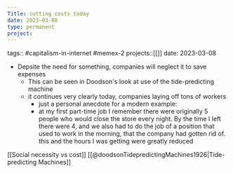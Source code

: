 ```yaml
---
Title: cutting costs today
date: 2023-03-08
type: permanent
project:
---
```


tags:: #capitalism-in-internet #memex-2 
projects::[[]]
date: 2023-03-08

- Depsite the need for something, companies will neglect it to save expenses
	- This can be seen in Doodson's look at use of the tide-predicting machine
	- it continues very clearly today, companies laying off tons of workers
		- just a personal anecdote for a modern example:
		- at my first part-time job I remember there were originally 5 people who would close the store every night. By the time I left there were 4, and we also had to do the job of a position that used to work in the morning, that the company had gotten rid of. this and the hours I was getting were greatly reduced

[[Social necessity vs cost]]
[[@doodsonTidepredictingMachines1926|Tide-predicting Machines]]